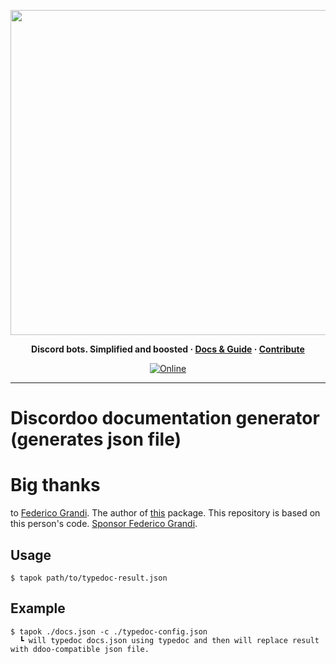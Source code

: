 <p align="center">
<img width="520" src="https://cdn.discordapp.com/attachments/531549268033404928/891388371384029184/ddoologo_new_1.2_banner_tapok.svg" alt="">
</p>

<p align="center">
  <b>
    Discord bots. Simplified and boosted
    <span> · </span>
    <a href="https://docs.discordoo.xyz">Docs & Guide</a>
    <span> · </span>
    <a href="https://github.com/Discordoo/discordoo/blob/develop/CONTRIBUTING.md">Contribute</a>
  </b>
</p>

<p align="center">
  <a href="https://discord.gg/eHC8ynn2H3">
    <img 
      src="https://img.shields.io/discord/811663819721539674?color=7280DA&label=Discord&logo=discord&logoColor=white" 
      alt="Online"
    >
  </a>
</p>
<hr>

# Discordoo documentation generator (generates json file)

Big thanks
=
to [Federico Grandi](https://github.com/EndBug). The author of [this](https://github.com/dbots-pkg/ts-docgen) package. This repository is based on this person's code. [Sponsor Federico Grandi](https://github.com/sponsors/EndBug).

Usage
-
```shell
$ tapok path/to/typedoc-result.json
```

Example
-
```shell
$ tapok ./docs.json -c ./typedoc-config.json
  ┗ will typedoc docs.json using typedoc and then will replace result with ddoo-compatible json file.
```
